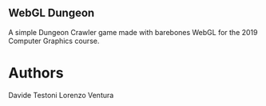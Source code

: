 ## WebGL Dungeon
A simple Dungeon Crawler game made with barebones WebGL for the 2019 Computer Graphics course.

# Authors
Davide Testoni
Lorenzo Ventura